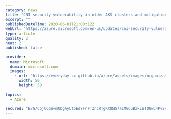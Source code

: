 ```yaml
---
category: news
title: "CNI security vulnerability in older AKS clusters and mitigation steps"
excerpt: ""
publishedDateTime: 2020-06-01T21:00:12Z
webUrl: "https://azure.microsoft.com/en-us/updates/cni-security-vulnerability-in-older-aks-clusters-and-mitigation-steps/"
type: article
quality: 2
heat: 2
published: false

provider:
  name: Microsoft
  domain: microsoft.com
  images:
    - url: "https://everyday-cc.github.io/azure/assets/images/organizations/microsoft.com-50x50.jpg"
      width: 50
      height: 50

topics:
  - Azure

secured: "E/G/CojCCGW+mUDgAyLt5EdYFnFTZncRTgKXQNS7a1MG6uBzkL9TOUwL4PvSvAF4ZScue5Hl3KZgqB3Xeqr/LIqYaZri1x4DnKnKZFFkN2+KbVFU59tsJmKycvtt6Zd8owWTPZCnSwCs2XNTQxujVNdzAYqf4b6/CXzXhijRPb2S0kJ4aOe2q3CDXdlr0rPxLKRPYO2MhezqwStEvT/h6GNJN4eVrcxNg0K17ErHlv017P4ERyg/glnVeTlfOML3ltDfozlHDHCSryPUuS4JhFpFh30zcSTj3YYYx8EVSvdWasfhiVfFlHF0jmSnTiD3pKQJGilOdc0regp1TOPo/A==;HL3cMgPdlBNlwX6j06H9nw=="
---
```


